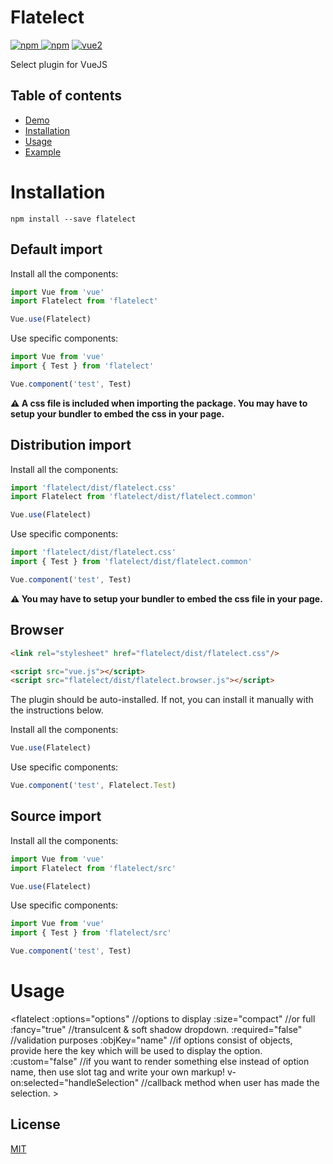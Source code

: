 # Flatelect

[![npm](https://img.shields.io/npm/v/flatelect.svg) ![npm](https://img.shields.io/npm/dm/flatelect.svg)](https://www.npmjs.com/package/flatelect)
[![vue2](https://img.shields.io/badge/vue-2.x-brightgreen.svg)](https://vuejs.org/)

Select plugin for VueJS

## Table of contents

- [Demo](http://flatelect.garazha.xyz)
- [Installation](#installation)
- [Usage](#usage)
- [Example](#example)

# Installation

```
npm install --save flatelect
```

## Default import

Install all the components:

```javascript
import Vue from 'vue'
import Flatelect from 'flatelect'

Vue.use(Flatelect)
```

Use specific components:

```javascript
import Vue from 'vue'
import { Test } from 'flatelect'

Vue.component('test', Test)
```

**⚠️ A css file is included when importing the package. You may have to setup your bundler to embed the css in your page.**

## Distribution import

Install all the components:

```javascript
import 'flatelect/dist/flatelect.css'
import Flatelect from 'flatelect/dist/flatelect.common'

Vue.use(Flatelect)
```

Use specific components:

```javascript
import 'flatelect/dist/flatelect.css'
import { Test } from 'flatelect/dist/flatelect.common'

Vue.component('test', Test)
```

**⚠️ You may have to setup your bundler to embed the css file in your page.**

## Browser

```html
<link rel="stylesheet" href="flatelect/dist/flatelect.css"/>

<script src="vue.js"></script>
<script src="flatelect/dist/flatelect.browser.js"></script>
```

The plugin should be auto-installed. If not, you can install it manually with the instructions below.

Install all the components:

```javascript
Vue.use(Flatelect)
```

Use specific components:

```javascript
Vue.component('test', Flatelect.Test)
```

## Source import

Install all the components:

```javascript
import Vue from 'vue'
import Flatelect from 'flatelect/src'

Vue.use(Flatelect)
```

Use specific components:

```javascript
import Vue from 'vue'
import { Test } from 'flatelect/src'

Vue.component('test', Test)
```

# Usage

  <flatelect
    :options="options" //options to display
    :size="compact" //or full
    :fancy="true" //transulcent & soft shadow dropdown.
    :required="false" //validation purposes
    :objKey="name" //if options consist of objects, provide here the key which will be used to display the option.
    :custom="false" //if you want to render something else instead of option name, then use slot tag and write your own markup!
    v-on:selected="handleSelection" //callback method when user has made the selection.
    >
  </flatelect>

## License

[MIT](http://opensource.org/licenses/MIT)
